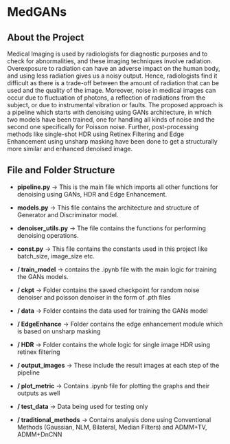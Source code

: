 # MedGANs

## About the Project

Medical Imaging is used by radiologists for diagnostic purposes and to check for abnormalities, and these imaging techniques involve radiation. Overexposure to radiation can have an adverse impact on the human body, and using less radiation gives us a noisy output. Hence, radiologists find it difficult as there is a trade-off between the amount of radiation that can be used and the quality of the image. Moreover, noise in medical images can occur due to fluctuation of photons, a reflection of radiations from the subject, or due to instrumental vibration or faults. The proposed approach is a pipeline which starts with denoising using GANs architecture, in which two models have been trained, one for handling all kinds of noise and the second one specifically for Poisson noise. Further, post-processing methods like single-shot HDR using Retinex Filtering and Edge Enhancement using unsharp masking have been done to get a structurally more similar and enhanced denoised image.

## File and Folder Structure

- <b>pipeline.py</b> -> This is the main file which imports all other functions for denoising using GANs, HDR and Edge Enhancement. 

- <b>models.py</b> -> This file contains the architecture and structure of Generator and Discriminator model.

- <b>denoiser_utils.py</b> -> The file contains the functions for performing denoising operations.

- <b>const.py</b> -> This file contains the constants used in this project like batch_size, image_size etc.

- <b>/ train_model</b> -> contains the .ipynb file with the main logic for training the GANs models.

- <b>/ ckpt</b> -> Folder contains the saved checkpoint for random noise denoiser and poisson denoiser in the form of .pth files

- <b>/ data</b> -> Folder contains the data used for training the GANs model

- <b>/ EdgeEnhance</b> -> Folder contains the edge enhancement module which is based on unsharp masking

- <b>/ HDR</b> -> Folder contains the whole logic for single image HDR using retinex filtering

- <b>/ output_images</b> -> These include the result images at each step of the pipeline

- <b>/ plot_metric</b> -> Contains .ipynb file for plotting the graphs and their outputs as well

- <b>/ test_data</b> -> Data being used for testing only

- <b>/ traditional_methods</b> -> Contains analysis done using Conventional Methods (Gaussian, NLM, Bilateral, Median Filters) and ADMM+TV, ADMM+DnCNN

